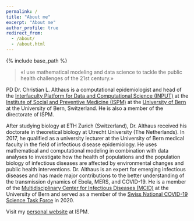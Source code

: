 ```yaml
---
permalink: /
title: "About me"
excerpt: "About me"
author_profile: true
redirect_from: 
  - /about/
  - /about.html
---
```


{% include base_path %}

> «I use mathematical modeling and data science to tackle the public health challenges of the 21st century.»
 
PD Dr. Christian L. Althaus is a computational epidemiologist and head of the [Interfaculty Platform for Data and Computational Science (INPUT)](https://www.ispm.unibe.ch/research/research_groups_and_themes/input/index_eng.html) at the [Institute of Social and Preventive Medicine (ISPM)](https://www.ispm.unibe.ch) at the [University of Bern](https://www.unibe.ch) at the University of Bern, Switzerland. He is also a member of the directorate of ISPM.

After studying biology at ETH Zurich (Switzerland), Dr. Althaus received his doctorate in theoretical biology at Utrecht University (The Netherlands). In 2017, he qualified as a university lecturer at the University of Bern medical faculty in the field of infectious disease epidemiology. He uses mathematical and computational modeling in combination with data analyses to investigate how the health of populations and the population biology of infectious diseases are affected by environmental changes and public health interventions. Dr. Althaus is an expert for emerging infectious diseases and has made major contributions to the better understanding of the transmission dynamics of Ebola, MERS, and COVID-19. He is a member of the [Multidisciplinary Center for Infectious Diseases (MCID)](https://www.mcid.unibe.ch) at the University of Bern and served as a member of the [Swiss National COVID-19 Science Task Force](https://sciencetaskforce.ch) in 2020.

Visit my [personal website](https://www.ispm.unibe.ch/about_us/staff/althaus_christian/index_eng.html) at ISPM.
